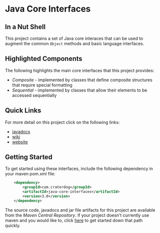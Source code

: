 # Java Core Interfaces

## In a Nut Shell
This project contains a set of Java core interaces that can be used to augment the common `Object`
methods and basic language interfaces.

## Highlighted Components
The following highlights the main core interfaces that this project provides:
 * *Composite* - implemented by classes that define composite structures that require special formatting
 * *Sequential* - implemented by classes that allow their elements to be accessed sequentially

## Quick Links
For more detail on this project click on the following links:
 * [javadocs](http://craterdog.github.io/java-core-interfaces/3.0/index.html)
 * [wiki](https://github.com/craterdog/java-core-interfaces/wiki)
 * [website](http://craterdog.com)

## Getting Started
To get started using these interfaces, include the following dependency in your maven pom.xml file:

```xml
    <dependency>
        <groupId>com.craterdog</groupId>
        <artifactId>java-core-interfaces</artifactId>
        <version>3.0</version>
    </dependency>
```

The source code, javadocs and jar file artifacts for this project are available from the
*Maven Central Repository*. If your project doesn't currently use maven and you would like to,
click [here](https://github.com/craterdog/maven-parent-poms) to get started down that path quickly.

